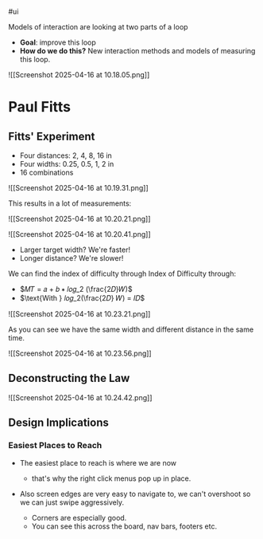 #ui 

Models of interaction are looking at two parts of a loop

- **Goal**: improve this loop
- **How do we do this?** New interaction methods and models of measuring this loop.

![[Screenshot 2025-04-16 at 10.18.05.png]]

# Paul Fitts
## Fitts' Experiment

- Four distances: 2, 4, 8, 16 in 
- Four widths: 0.25, 0.5, 1, 2 in 
- 16 combinations

![[Screenshot 2025-04-16 at 10.19.31.png]]

This results in a lot of measurements:

![[Screenshot 2025-04-16 at 10.20.21.png]]

![[Screenshot 2025-04-16 at 10.20.41.png]]

- Larger target width? We're faster!
- Longer distance? We're slower!

We can find the index of difficulty through Index of Difficulty through:

- $𝑀𝑇 = 𝑎 + 𝑏 ∗ 𝑙𝑜𝑔_2 (\frac{2𝐷}𝑊)$ 
- $\text{With } 𝑙𝑜𝑔_2(\frac{2𝐷} 𝑊) = 𝐼𝐷$

![[Screenshot 2025-04-16 at 10.23.21.png]]

As you can see we have the same width and different distance in the same time.

![[Screenshot 2025-04-16 at 10.23.56.png]]

## Deconstructing the Law

![[Screenshot 2025-04-16 at 10.24.42.png]]

## Design Implications

### Easiest Places to Reach

- The easiest place to reach is where we are now
	- that's why the right click menus pop up in place.

- Also screen edges are very easy to navigate to, we can't overshoot so we can just swipe aggressively.
	- Corners are especially good.
	- You can see this across the board, nav bars, footers etc.

